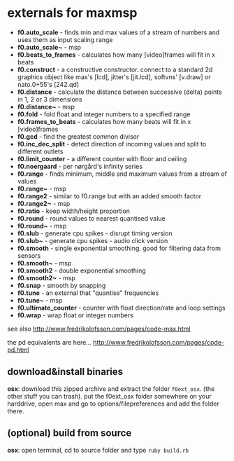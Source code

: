externals for maxmsp
====================

* **f0.auto_scale** - finds min and max values of a stream of numbers and uses them as input scaling range
* **f0.auto_scale~** - msp
* **f0.beats_to_frames** - calculates how many [video]frames will fit in x beats
* **f0.construct** - a constructive constructor. connect to a standard 2d graphics object like max's [lcd], jitter's [jit.lcd], softvns' [v.draw] or nato.0+55's [242.qd]
* **f0.distance** - calculate the distance between successive (delta) points in 1, 2 or 3 dimensions
* **f0.distance~** - msp
* **f0.fold** - fold float and integer numbers to a specified range
* **f0.frames_to_beats** - calculates how many beats will fit in x [video]frames
* **f0.gcd** - find the greatest common divisor
* **f0.inc_dec_split** - detect direction of incoming values and split to different outlets
* **f0.limit_counter** - a different counter with floor and ceiling
* **f0.noergaard** - per nørgård's infinity series
* **f0.range** - finds minimum, middle and maximum values from a stream of values
* **f0.range~** - msp
* **f0.range2** - similar to f0.range but with an added smooth factor
* **f0.range2~** - msp
* **f0.ratio** - keep width/height proportion
* **f0.round** - round values to nearest quantised value
* **f0.round~** - msp
* **f0.slub** - generate cpu spikes - disrupt timing version
* **f0.slub~** - generate cpu spikes - audio click version
* **f0.smooth** - single exponential smoothing. good for filtering data from sensors
* **f0.smooth~** - msp
* **f0.smooth2** - double exponential smoothing
* **f0.smooth2~** - msp
* **f0.snap** - smooth by snapping
* **f0.tune** - an external that "quantise" frequencies
* **f0.tune~** - msp
* **f0.ultimate_counter** - counter with float direction/rate and loop settings
* **f0.wrap** - wrap float or integer numbers

see also <http://www.fredrikolofsson.com/pages/code-max.html>

the pd equivalents are here... <http://www.fredrikolofsson.com/pages/code-pd.html>

download&install binaries
-------------------------
**osx**: download this zipped archive and extract the folder `f0ext_osx`.  (the other stuff you can trash).  put the f0ext_osx folder somewhere on your harddrive, open max and go to options/filepreferences and add the folder there.

(optional) build from source
----------------------------
**osx**: open terminal, cd to source folder and type `ruby build.rb`
